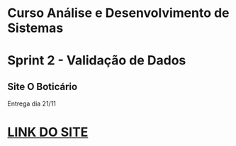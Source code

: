 # Curso Análise e Desenvolvimento de Sistemas
# Sprint 2 - Validação de Dados
## Site O Boticário

<p> Entrega dia 21/11 </p>

<h1> <a href="https://guilherme-neves1.github.io/Eniac_Sprint2/"> LINK DO SITE </a> </h1>

